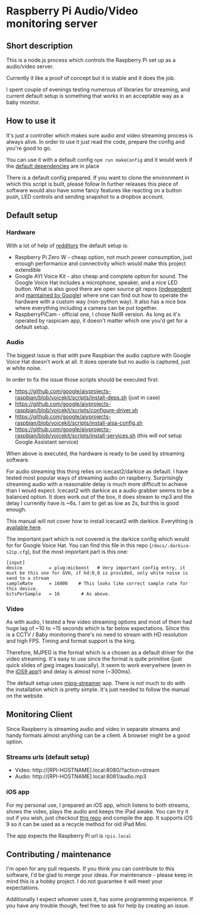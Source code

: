 # Raspberry Pi Audio/Video monitoring server

## Short description
This is a node.js process which controls the Raspberry Pi set up as a audio/video server.

Currently it like a proof of concept but it is stable and it does the job. 

I spent couple of evenings testing numerous of libraries for streaming, and current default setup is something that works in an acceptable way as a baby monitor.

## How to use it
It's just a controller which makes sure audio and video streaming process is always alive. In order to use it just read the code, prepare the config and you're good to go.

You can use it with a default config `npm run makeConfig` and it would work if the [default dependencies](#default-setup) are in place

There is a default config prepared. If you want to clone the environment in which this script is built, please follow 
In further releases this piece of software would also have some fancy features like reacting on a button push, LED controls and sending snapshot to a dropbox account.

## Default setup
### Hardware
With a lot of help of [redditors](https://www.reddit.com/r/raspberry_pi/comments/8o3dld/noob_asks_raspberry_pi_as_an_electronic_nanny/) the default setup is:
- Raspberry Pi Zero W - cheap option, not much power consumption, just enough performance and connectivity which would make this project extendible
- Google AYI Voice Kit - also cheap and complete option for sound. The Google Voice Hat includes a microphone, speaker, and a nice LED button. What is also good there are open source git repos ([independent](https://github.com/shivasiddharth/GassistPi) and [maintained by Google](https://github.com/google/aiyprojects-raspbian)) where one can find out how to operate the hardware with a custom way (non-python way). It also has a nice box where everything including a camera can be put together.
- RaspberryPiCam - official one, I chose NoIR version. As long as it's operated by raspicam app, it doesn't matter which one you'd get for a default setup.

### Audio
The biggest issue is that with pure Raspbian the audio capture with Google Voice Hat doesn't work at all. It does operate but no audio is captured, just w white noise.

In order to fix the issue those scripts should be executed first:
- https://github.com/google/aiyprojects-raspbian/blob/voicekit/scripts/install-deps.sh (just in case)
- https://github.com/google/aiyprojects-raspbian/blob/voicekit/scripts/configure-driver.sh
- https://github.com/google/aiyprojects-raspbian/blob/voicekit/scripts/install-alsa-config.sh
- https://github.com/google/aiyprojects-raspbian/blob/voicekit/scripts/install-services.sh (this *will not* setup Google Assistant service)

When above is executed, the hardware is ready to be used by streaming software.

For audio streaming this thing relies on icecast2/darkice as default. I have tested most popular ways of streaming audio on raspberry. Surprisingly streaming audio with a reasonable delay is much more difficult to achieve than I would expect. Icecast2 with darkice as a audio grabber seems to be a balanced option. It does work out of the box, it does stream to mp3 and the delay I currently have is ~6s. I aim to get as low as 2s, but this is good enough.

This manual will not cover how to install icecast2 with darkice. Everything is [available here](http://stream2ip.takkat.de/setup-icecast-in-5-steps/).

The important part which is not covered is the darkice config which would for for Google Voice Hat. You can find this file in this repo (`/docs/.darkice-s2ip.cfg`), but the most important part is this one:

```
[input]
device          = plug:micboost   # Very important config entry, it must be this one for GVH, if hd:0,0 is provided, only white noise is send to a stream
sampleRate      = 16000    # This looks like correct sample rate for this device.
bitsPerSample   = 16        # As above.
```

### Video
As with audio, I tested a few video streaming options and most of them had huge lag of ~10 to ~15 seconds which is far below expectations. Since this is a CCTV / Baby monitoring there's no need to stream with HD resolution and high FPS. Timing and format support is the king.

Therefore, MJPEG is the format which is a chosen as a default driver for the video streaming. It's easy to use since the format is quite primitive (just quick slides of jpeg images basically). It seem to work everywhere (even in the [iOS9 app](https://github.com/sznowicki/raspberrypi-av-monitor-ios-client)!) and delay is almost none (~300ms).

 The default setup uses [mjpg-streamer](https://github.com/jacksonliam/mjpg-streamer) app. There is not much to do with the installation which is pretty simple. It's just needed to follow the manual on the website.
 
## Monitoring Client
 
Since Raspberry is streaming audio and video in separate streams and handy formats almost anything can be a client. A browser might be a good option. 

### Streams urls (default setup)
- Video: http://[RPI-HOSTNAME].local:8080/?action=stream
- Audio: http://[RPI-HOSTNAME].local:8081/audio.mp3

### iOS app
For my personal use, I prepared an iOS app, which listens to both streams, shows the video, plays the audio and keeps the iPad awake.
You can try it out if you wish, just checkout [this repo](https://github.com/sznowicki/raspberrypi-av-monitor-ios-client) and compile the app. It supports iOS 9 so it can be used as a recycle method for old iPad Mini.

The app expects the Raspberry Pi url is `rpis.local` 

## Contributing / maintenance
I'm open for any pull requests. If you think you can contribute to this software, I'd be glad to merge your ideas.
For maintenance - please keep in mind this is a hobby project. I do not guarantee it will meet your expectations.

Additionally I expect whoever uses it, has some programming experience. If you have any trouble though, feel free to ask for help by creating an issue.